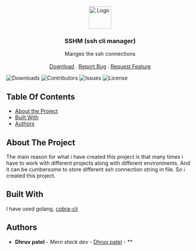<br/>
<p align="center">
  <a href="https://github.com/dhruv160410116084/sshm">
    <img src="https://edan-power.s3.amazonaws.com/9fw3z7489368zktck8-1679830761460.png" alt="Logo" width="60" height="60">
  </a>

  <h3 align="center">SSHM (ssh cli manager)</h3>

  <p align="center">
    Manges the ssh connections
    <br/>
    <br/>
    <a href="https://github.com/dhruv160410116084/sshm">Download</a>
    .
    <a href="https://github.com/dhruv160410116084/sshm/issues">Report Bug</a>
    .
    <a href="https://github.com/dhruv160410116084/sshm/issues">Request Feature</a>
  </p>
</p>

![Downloads](https://img.shields.io/github/downloads/dhruv160410116084/sshm/total) ![Contributors](https://img.shields.io/github/contributors/dhruv160410116084/sshm?color=dark-green) ![Issues](https://img.shields.io/github/issues/dhruv160410116084/sshm) ![License](https://img.shields.io/github/license/dhruv160410116084/sshm) 

## Table Of Contents

* [About the Project](#about-the-project)
* [Built With](#built-with)
* [Authors](#authors)

## About The Project

The main reason for what i have created this project is that many times i have to work with different projects along with different environments. And it can be cumbersome to store different ssh connection string in file. So i created this project.

## Built With

I have used golang, <a href="https://github.com/spf13/cobra-cli"> cobra-cli </a>

## Authors

* **Dhruv patel** - *Mern stack dev* - [Dhruv patel](https://githuhttps://github.com/dhruv160410116084b.com/ShaanCoding/) - **
